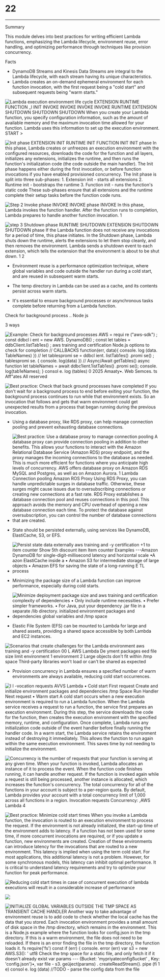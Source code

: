 # 22



---

Summary

This module delves into best practices for writing efficient Lambda functions, emphasizing the Lambda lifecycle, environment reuse, error handling, and optimizing performance through techniques like provision concurrency.

Facts

- DynamoDB Streams and Kinesis Data Streams are integral to the Lambda lifecycle, with each stream having its unique characteristics.
- Lambda creates an on-demand ephemeral environment for each function invocation, with the first request being a "cold start" and subsequent requests being "warm starts."



![Lambda execution environment life cycle EXTENSION RUNTIME FUNCTION _l INIT INVOKE INVOKE INVOKE INVOKE RUNTIME EXTENSION SHUTDOWN SHUTDOWN SHUTDOWN When you create your Lambda function, you specify configuration information, such as the amount of available memory and the maximum invocation time allowed for your function. Lambda uses this information to set up the execution environment. START > ](../../../media/AWS-Developing-Serverless-Solutions-on-AWS-Module-7---Lambda-22-image1.png)



![Init phase EXTENSION INIT RUNTIME INIT FUNCTION INIT INIT phase In this phase, Lambda creates or unfreezes an execution environment with the configured resources, downloads the code for the function and all layers, initializes any extensions, initializes the runtime, and then runs the function's initialization code (the code outside the main handler). The Init phase happens either during the first invocation, or before function invocations if you have enabled provisioned concurrency. The Init phase is split into three sub-phases: 1. Extension init - starts all extensions 2. Runtime init - bootstraps the runtime 3. Function init - runs the function's static code These sub-phases ensure that all extensions and the runtime complete their setup tasks before the function code runs. ](../../../media/AWS-Developing-Serverless-Solutions-on-AWS-Module-7---Lambda-22-image2.png)



![Step 2 Invoke phase INVOKE INVOKE phase INVOKE In this phase, Lambda invokes the function handler. After the function runs to completion, Lambda prepares to handle another function invocation. 1 ](../../../media/AWS-Developing-Serverless-Solutions-on-AWS-Module-7---Lambda-22-image3.png)



![step 3 Shutdown phase RUNTIME SHUTDOWN EXTENSION SHUTDOWN SHUTDOWN phase If the Lambda function does not receive any invocations for a period of time, this phase initiates. In the Shutdown phase, Lambda shuts down the runtime, alerts the extensions to let them stop cleanly, and then removes the environment. Lambda sends a shutdown event to each extension, which tells the extension that the environment is about to be shut down. 1 2 ](../../../media/AWS-Developing-Serverless-Solutions-on-AWS-Module-7---Lambda-22-image4.png)







- Environment reuse is a performance optimization technique, where global variables and code outside the handler run during a cold start, and are reused in subsequent warm starts.
- The temp directory in Lambda can be used as a cache, and its contents persist across warm starts.





- It's essential to ensure background processes or asynchronous tasks complete before returning from a Lambda function.





Check for background process .. Node js



3 ways



![Example: Check for background processes AWS = requi re ("aws-sdk") ; const ddbcl i ent = new AWS. DynamoDB() ; const let tables = ddbCIient.IistTab1es() ; aws training and certification Node.js options to check for completion // CALLBACKS function(err, data){ console. log (data. TableNames) }) // let tablespromi se = ddbcl ient. listTab1es() .promi se() ; tablespromi se. { console. log(data) }) // Async/Await getTabIes() async function let tableNames = await ddbc1ient.1istTab1es() .promi se(); console. log(tab1eNames); } consol e. log (tables) 0 2025 Amaaty•. Web Semces. ts Aff"ates All reserved ](../../../media/AWS-Developing-Serverless-Solutions-on-AWS-Module-7---Lambda-22-image5.png)





![Best practice: Check that back ground processes have completed If you don't wait for a background process to end before exiting your function, the background process continues to run while that environment exists. So an invocation that follows and gets that warm environment could get unexpected results from a process that began running during the previous invocation. ](../../../media/AWS-Developing-Serverless-Solutions-on-AWS-Module-7---Lambda-22-image6.png)





- Using a database proxy, like RDS proxy, can help manage connection pooling and prevent exhausting database connections.
- ![Best practice: Use a database proxy to manage connection pooling A database proxy can provide connection pooling in addition to other benefits. This allows your functions to interact with the Amazon Relational Database Service (Amazon RDS) proxy endpoint, and the proxy manages the incoming connections to the database as needed. This is much more efficient for functions where you anticipate high levels of concurrency. AWS offers database proxy on Amazon RDS MySQL and Postgres, as well as on Amazon Aurora. 1 Lambda Connection pooling Amazon ROS Proxy Using RDS Proxy, you can handle unpredictable surges in database traffic. Otherwise, these surges might cause issues due to oversubscribing connections or creating new connections at a fast rate. RDS Proxy establishes a database connection pool and reuses connections in this pool. This approach avoids the memory and CPU overhead of opening a new database connection each time. To protect the database against oversubscription, you can control the number of database connections that are created. ](../../../media/AWS-Developing-Serverless-Solutions-on-AWS-Module-7---Lambda-22-image7.png)



- State should be persisted externally, using services like DynamoDB, ElastiCache, S3, or EFS.
- ![Persist state data externally aws training and -y certification +1 to item counter Show 5th discount item Item counter Examples ---Amazon DynamoDB for single-digit-millisecond latency and horizontal scale •A azon ElastiCache inside a • Amazon S3 for intermediate storage of large objects • Amazon EFS for saving the state of a long-running E TL process ](../../../media/AWS-Developing-Serverless-Solutions-on-AWS-Module-7---Lambda-22-image8.png)





- Minimizing the package size of a Lambda function can improve performance, especially during cold starts.
- ![Minimize deployment package size and aws training and certification complexity of dependencies • Only include runtime necessities. • Prefer simpler frameworks. • For Java, put your dependency .jar file in a separate /lib directory. initialized environment packages and dependencies global variables and /tmp space ](../../../media/AWS-Developing-Serverless-Solutions-on-AWS-Module-7---Lambda-22-image9.png)



- Elastic File System (EFS) can be mounted to Lambda for large and shared assets, providing a shared space accessible by both Lambda and EC2 instances.





![Scenarios that create challenges for the Lambda environment aws training and -y certification 00 L AWS Lambda De yment packages eed file size limit environment 1 environment 2 Large objects don't fit within /tmp space Third-party libraries won't load or can't be shared as expected ](../../../media/AWS-Developing-Serverless-Solutions-on-AWS-Module-7---Lambda-22-image10.png)

- Provision concurrency in Lambda ensures a specified number of warm environments are always available, reducing cold start occurrences.













![I I -vocation requests AVVS Lambda • Cold start First request Create and initialize environment packages and dependencies /tmp Space Run Handler Next request • Warm start A cold start occurs when a new execution environment is required to run a Lambda function. When the Lambda service receives a request to run a function, the service first prepares an execution environment. During this step, the service downloads the code for the function, then creates the execution environment with the specified memory, runtime, and configuration. Once complete, Lambda runs any initialization code outside of the event handler before finally running the handler code. In a warm start, the Lambda service retains the environment instead of destroying it immediately. This allows the function to run again within the same execution environment. This saves time by not needing to initialize the environment. ](../../../media/AWS-Developing-Serverless-Solutions-on-AWS-Module-7---Lambda-22-image11.png)











![Concurrency is the number of requests that your function is serving at any given time. When your function is invoked, Lambda allocates an instance of it to process the event. When the function code finishes running, it can handle another request. If the function is invoked again while a request is still being processed, another instance is allocated, which increases the function's concurrency. The total concurrency for all of the functions in your account is subject to a per-region quota. By default, Lambda provides your account with a total concurrency limit of 1,000 across all functions in a region. Invocation requests Concurrency: ,AWS Lambda 4 ](../../../media/AWS-Developing-Serverless-Solutions-on-AWS-Module-7---Lambda-22-image12.png)











![Best practice: Minimize cold start times When you invoke a Lambda function, the invocation is routed to an execution environment to process the request. If the environment is not already initialized, the start-up time of the environment adds to latency. If a function has not been used for some time, if more concurrent invocations are required, or if you update a function, new environments are created. Creation of these environments can introduce latency for the invocations that are routed to a new environment. This latency is implied when using the term cold start. For most applications, this additional latency is not a problem. However, for some synchronous models, this latency can inhibit optimal performance. It is critical to understand latency requirements and try to optimize your function for peak performance. ](../../../media/AWS-Developing-Serverless-Solutions-on-AWS-Module-7---Lambda-22-image13.png)



![Reducing cold start times in case of concurrent execution of lambda executions will result in a considerable increase of performance ](../../../media/AWS-Developing-Serverless-Solutions-on-AWS-Module-7---Lambda-22-image14.png)







![](../../../media/AWS-Developing-Serverless-Solutions-on-AWS-Module-7---Lambda-22-image15.png)





![INITIALIZE GLOBAL VARIABLES OUTSIDE THE TMP SPACE AS TRANSIENT CACHE HANDLER Another way to take advantage of environment reuse is to add code to check whether the local cache has the data that you stored. Each invocation environment provides a small amount of disk space in the /tmp directory, which remains in the environment. This is a Node.js example where the function looks for config.json in the tmp directory. If this is a warm environment, the file does not need to be reloaded. If there is an error finding the file in the tmp directory, the function loads it. fs require('fs') const if (err) { console. error (err) var s3 = new AWS.S3(): ' utf8 Check the tmp space for a static file, and only fetch it if it doesn't already exist var params --- {Bucket: 'mypriyateconfigßucket' , Key: 'config.json'}•, var file - s3. geüject(params) . createReadStream(). pipe (fi 1 e) consol e. log (data) //TODO - parse the config data from the file ](../../../media/AWS-Developing-Serverless-Solutions-on-AWS-Module-7---Lambda-22-image16.png)
































